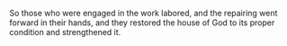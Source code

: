 So those who were engaged in the work labored, and the repairing went forward in their hands, and they restored the house of God to its proper condition and strengthened it.
